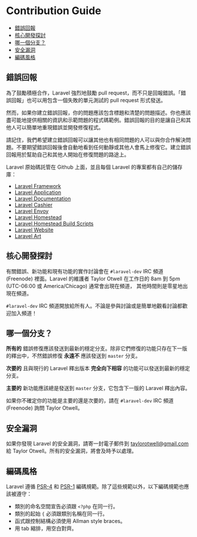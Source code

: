 # Contribution Guide

- [錯誤回報](#bug-reports)
- [核心開發探討](#core-development-discussion)
- [哪一個分支？](#which-branch)
- [安全漏洞](#security-vulnerabilities)
- [編碼風格](#coding-style)

<a name="bug-reports"></a>
## 錯誤回報

為了鼓勵積極合作，Laravel 強烈地鼓勵 pull request，而不只是回報錯誤。「錯誤回報」也可以用包含一個失敗的單元測試的 pull request 形式發送。

然而，如果你建立錯誤回報，你的問題應該包含標題和清楚的問題描述。你也應該盡可能地提供相關的資訊和示範問題的程式碼範例。錯誤回報的目的是讓自己和其他人可以簡單地重現錯誤並開發修復程式。

請記住，我們希望建立錯誤回報可以讓其他也有相同問題的人可以與你合作解決問題。不要期望錯誤回報後會自動地看到任何動靜或其他人會馬上修復它。建立錯誤回報用於幫助自己和其他人開始在修復問題的路途上。

Laravel 原始碼託管在 Github 上面，並且每個 Laravel 的專案都有自己的儲存庫：

- [Laravel Framework](https://github.com/laravel/framework)
- [Laravel Application](https://github.com/laravel/laravel)
- [Laravel Documentation](https://github.com/laravel/docs)
- [Laravel Cashier](https://github.com/laravel/cashier)
- [Laravel Envoy](https://github.com/laravel/envoy)
- [Laravel Homestead](https://github.com/laravel/homestead)
- [Laravel Homestead Build Scripts](https://github.com/laravel/settler)
- [Laravel Website](https://github.com/laravel/laravel.com)
- [Laravel Art](https://github.com/laravel/art)

<a name="core-development-discussion"></a>
## 核心開發探討

有關錯誤、新功能和現有功能的實作討論會在 `#laravel-dev` IRC 頻道 (Freenode) 裡面。Laravel 的維護者 Taylor Otwell 在工作日的 8am 到 5pm (UTC-06:00 或 America/Chicago) 通常會出現在頻道， 其他時間則是零星地出現在頻道。

`#laravel-dev` IRC 頻道開放給所有人。不論是參與討論或是簡單地觀看討論都歡迎加入頻道！

<a name="which-branch"></a>
## 哪一個分支？

**所有的** 錯誤修復應該發送到最新的穩定分支。除非它們修復的功能只存在下一版的釋出中，不然錯誤修復 **永遠不** 應該發送到 `master` 分支。

**次要的** 且與現行的 Laravel 釋出版本 **完全向下相容** 的功能可以發送到最新的穩定分支。

**主要的** 新功能應該總是發送到 `master` 分支，它包含下一版的 Laravel 釋出內容。

如果你不確定你的功能是主要的還是次要的，請在 `#laravel-dev` IRC 頻道 (Freenode) 詢問 Taylor Otwell。

<a name="security-vulnerabilities"></a>
## 安全漏洞

如果你發現 Laravel 的安全漏洞，請寄一封電子郵件到 <a href="mailto:taylorotwell@gmail.com">taylorotwell@gmail.com</a> 給 Taylor Otwell。所有的安全漏洞，將會及時予以處理。

<a name="coding-style"></a>
## 編碼風格

Laravel 遵循 [PSR-4](https://github.com/php-fig/fig-standards/blob/master/accepted/PSR-4-autoloader.md) 和 [PSR-1](https://github.com/php-fig/fig-standards/blob/master/accepted/PSR-1-basic-coding-standard.md) 編碼規範。除了這些規範以外，以下編碼規範也應該被遵守：

- 類別的命名空間宣告必須跟 `<?php` 在同一行。
- 類別的起始 `{` 必須跟類別名稱在同一行。
- 函式跟控制結構必須使用 Allman style braces。
- 用 tab 縮排，用空白對齊。
